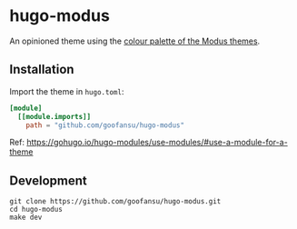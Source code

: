 # hugo-modus

An opinioned theme using the [colour palette of the Modus themes](https://protesilaos.com/emacs/modus-themes-colors).

## Installation

Import the theme in `hugo.toml`:

```toml
[module]
  [[module.imports]]
    path = "github.com/goofansu/hugo-modus"
```

Ref: https://gohugo.io/hugo-modules/use-modules/#use-a-module-for-a-theme

## Development

```shell
git clone https://github.com/goofansu/hugo-modus.git
cd hugo-modus
make dev
```
